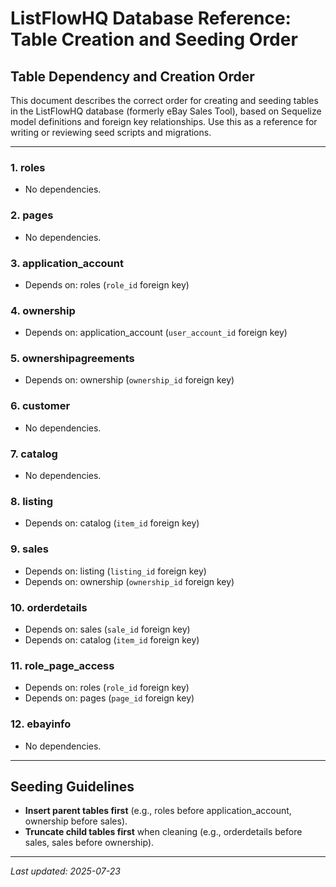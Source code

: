 # ListFlowHQ Database Reference: Table Creation and Seeding Order

## Table Dependency and Creation Order

This document describes the correct order for creating and seeding tables in the ListFlowHQ database (formerly eBay Sales Tool), based on Sequelize model definitions and foreign key relationships. Use this as a reference for writing or reviewing seed scripts and migrations.

---

### 1. roles
- No dependencies.

### 2. pages
- No dependencies.

### 3. application_account
- Depends on: roles (`role_id` foreign key)

### 4. ownership
- Depends on: application_account (`user_account_id` foreign key)

### 5. ownershipagreements
- Depends on: ownership (`ownership_id` foreign key)

### 6. customer
- No dependencies.

### 7. catalog
- No dependencies.

### 8. listing
- Depends on: catalog (`item_id` foreign key)

### 9. sales
- Depends on: listing (`listing_id` foreign key)
- Depends on: ownership (`ownership_id` foreign key)

### 10. orderdetails
- Depends on: sales (`sale_id` foreign key)
- Depends on: catalog (`item_id` foreign key)

### 11. role_page_access
- Depends on: roles (`role_id` foreign key)
- Depends on: pages (`page_id` foreign key)

### 12. ebayinfo
- No dependencies.

---

## Seeding Guidelines
- **Insert parent tables first** (e.g., roles before application_account, ownership before sales).
- **Truncate child tables first** when cleaning (e.g., orderdetails before sales, sales before ownership).

---

_Last updated: 2025-07-23_
